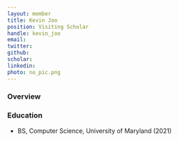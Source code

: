 ```yaml
---
layout: member
title: Kevin Joo
position: Visiting Scholar
handle: kevin_joo
email: 
twitter:
github:
scholar: 
linkedin: 
photo: no_pic.png
---
```


### Overview


### Education
- BS, Computer Science, University of Maryland (2021)
